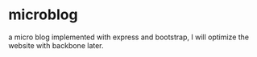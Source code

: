 # microblog
a micro blog implemented with express and bootstrap, I will optimize the website with backbone later.
